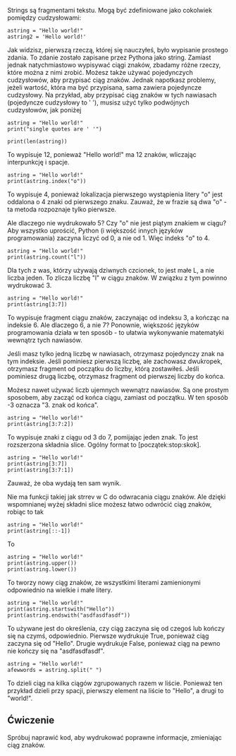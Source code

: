 Strings są fragmentami tekstu. Mogą być zdefiniowane jako cokolwiek pomiędzy cudzysłowami:

    astring = "Hello world!"
    astring2 = 'Hello world!'

Jak widzisz, pierwszą rzeczą, której się nauczyłeś, było wypisanie prostego zdania. To zdanie zostało zapisane przez Pythona jako string. Zamiast jednak natychmiastowo wypisywać ciągi znaków, zbadamy różne rzeczy, które można z nimi zrobić. Możesz także używać pojedynczych cudzysłowów, aby przypisać ciąg znaków. Jednak napotkasz problemy, jeżeli wartość, która ma być przypisana, sama zawiera pojedyncze cudzysłowy. Na przykład, aby przypisać ciąg znaków w tych nawiasach (pojedyncze cudzysłowy to ' '), musisz użyć tylko podwójnych cudzysłowów, jak poniżej

    astring = "Hello world!"
    print("single quotes are ' '")

    print(len(astring))

To wypisuje 12, ponieważ "Hello world!" ma 12 znaków, wliczając interpunkcję i spacje.

    astring = "Hello world!"
    print(astring.index("o"))

To wypisuje 4, ponieważ lokalizacja pierwszego wystąpienia litery "o" jest oddalona o 4 znaki od pierwszego znaku. Zauważ, że w frazie są dwa "o" - ta metoda rozpoznaje tylko pierwsze.

Ale dlaczego nie wydrukowało 5? Czy "o" nie jest piątym znakiem w ciągu? Aby wszystko uprościć, Python (i większość innych języków programowania) zaczyna liczyć od 0, a nie od 1. Więc indeks "o" to 4.

    astring = "Hello world!"
    print(astring.count("l"))

Dla tych z was, którzy używają dziwnych czcionek, to jest małe L, a nie liczba jeden. To zlicza liczbę "l" w ciągu znaków. W związku z tym powinno wydrukować 3.

    astring = "Hello world!"
    print(astring[3:7])

To wypisuje fragment ciągu znaków, zaczynając od indeksu 3, a kończąc na indeksie 6. Ale dlaczego 6, a nie 7? Ponownie, większość języków programowania działa w ten sposób - to ułatwia wykonywanie matematyki wewnątrz tych nawiasów.

Jeśli masz tylko jedną liczbę w nawiasach, otrzymasz pojedynczy znak na tym indeksie. Jeśli pominiesz pierwszą liczbę, ale zachowasz dwukropek, otrzymasz fragment od początku do liczby, którą zostawiłeś. Jeśli pominiesz drugą liczbę, otrzymasz fragment od pierwszej liczby do końca.

Możesz nawet używać liczb ujemnych wewnątrz nawiasów. Są one prostym sposobem, aby zacząć od końca ciągu, zamiast od początku. W ten sposób -3 oznacza "3. znak od końca".

    astring = "Hello world!"
    print(astring[3:7:2])

To wypisuje znaki z ciągu od 3 do 7, pomijając jeden znak. To jest rozszerzona składnia slice. Ogólny format to [początek:stop:skok].

    astring = "Hello world!"
    print(astring[3:7])
    print(astring[3:7:1])

Zauważ, że oba wydają ten sam wynik.

Nie ma funkcji takiej jak strrev w C do odwracania ciągu znaków. Ale dzięki wspomnianej wyżej składni slice możesz łatwo odwrócić ciąg znaków, robiąc to tak

    astring = "Hello world!"
    print(astring[::-1])

To

    astring = "Hello world!"
    print(astring.upper())
    print(astring.lower())

To tworzy nowy ciąg znaków, ze wszystkimi literami zamienionymi odpowiednio na wielkie i małe litery.

    astring = "Hello world!"
    print(astring.startswith("Hello"))
    print(astring.endswith("asdfasdfasdf"))

To używane jest do określenia, czy ciąg zaczyna się od czegoś lub kończy się na czymś, odpowiednio. Pierwsze wydrukuje True, ponieważ ciąg zaczyna się od "Hello". Drugie wydrukuje False, ponieważ ciąg na pewno nie kończy się na "asdfasdfasdf".

    astring = "Hello world!"
    afewwords = astring.split(" ")

To dzieli ciąg na kilka ciągów zgrupowanych razem w liście. Ponieważ ten przykład dzieli przy spacji, pierwszy element na liście to "Hello", a drugi to "world!".

Ćwiczenie
--------

Spróbuj naprawić kod, aby wydrukować poprawne informacje, zmieniając ciąg znaków.